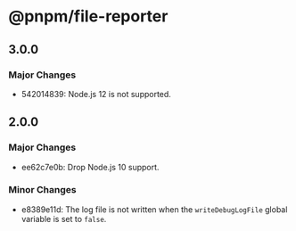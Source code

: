 # @pnpm/file-reporter

## 3.0.0

### Major Changes

- 542014839: Node.js 12 is not supported.

## 2.0.0

### Major Changes

- ee62c7e0b: Drop Node.js 10 support.

### Minor Changes

- e8389e11d: The log file is not written when the `writeDebugLogFile` global variable is set to `false`.
